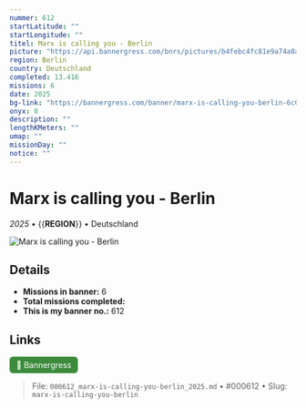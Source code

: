 ```yaml
---
nummer: 612
startLatitude: ""
startLongitude: ""
titel: Marx is calling you - Berlin
picture: "https://api.bannergress.com/bnrs/pictures/b4febc4fc81e9a74a0a8f4477b56ed56"
region: Berlin
country: Deutschland
completed: 13.416
missions: 6
date: 2025
bg-link: "https://bannergress.com/banner/marx-is-calling-you-berlin-6c02"
onyx: 0
description: ""
lengthKMeters: ""
umap: ""
missionDay: ""
notice: ""
---
```

# Marx is calling you - Berlin

*2025* • {{__REGION__}} • Deutschland

![Marx is calling you - Berlin](https://api.bannergress.com/bnrs/pictures/b4febc4fc81e9a74a0a8f4477b56ed56)



## Details

- **Missions in banner:** 6
- **Total missions completed:** 
- **This is my banner no.:** 612





## Links
<a href="https://bannergress.com/banner/marx-is-calling-you-berlin-6c02" target="_blank" style="display:inline-block;margin-right:8px;padding:6px 12px;background:#3c8b3c;color:#fff;text-decoration:none;border-radius:6px;">🔗 Bannergress</a>



> File: `000612_marx-is-calling-you-berlin_2025.md` • #000612 • Slug: `marx-is-calling-you-berlin`
